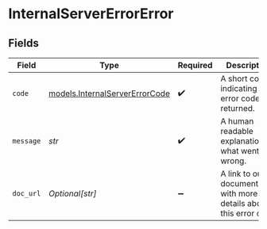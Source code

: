 # InternalServerErrorError


## Fields

| Field                                                                  | Type                                                                   | Required                                                               | Description                                                            | Example                                                                |
| ---------------------------------------------------------------------- | ---------------------------------------------------------------------- | ---------------------------------------------------------------------- | ---------------------------------------------------------------------- | ---------------------------------------------------------------------- |
| `code`                                                                 | [models.InternalServerErrorCode](../models/internalservererrorcode.md) | :heavy_check_mark:                                                     | A short code indicating the error code returned.                       | internal_server_error                                                  |
| `message`                                                              | *str*                                                                  | :heavy_check_mark:                                                     | A human readable explanation of what went wrong.                       | The requested resource was not found.                                  |
| `doc_url`                                                              | *Optional[str]*                                                        | :heavy_minus_sign:                                                     | A link to our documentation with more details about this error code    | https://docs.agentset.ai/api-reference/errors#internal-server_error    |